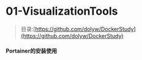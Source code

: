 # 01-VisualizationTools

> 目录:[https://github.com/dolyw/DockerStudy](https://github.com/dolyw/DockerStudy)

#### Portainer的安装使用

